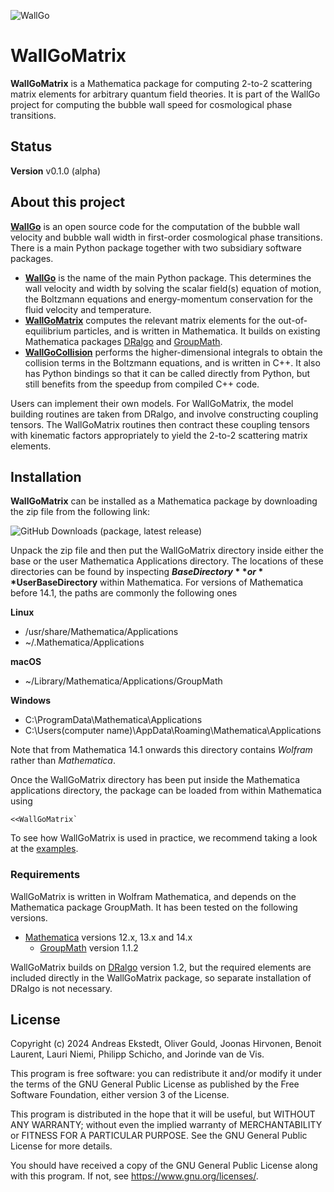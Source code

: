 ![WallGo](https://raw.githubusercontent.com/Wall-Go/WallGo/refs/heads/main/docs/source/figures/wallgo.svg)

# WallGoMatrix

**WallGoMatrix** is a Mathematica package for computing 2-to-2 scattering matrix
elements for arbitrary quantum field theories. It is part of the WallGo project
for computing the bubble wall speed for cosmological phase transitions.

## Status

**Version** v0.1.0 (alpha)

## About this project

[**WallGo**](https://github.com/Wall-Go) is an open source code for the
computation of the bubble wall velocity and bubble wall width in first-order
cosmological phase transitions. There is a main Python package together with
two subsidiary software packages.

- [**WallGo**](https://github.com/Wall-Go/WallGo) is the name of the main Python
package. This determines the wall velocity and width by
solving the scalar field(s) equation of motion, the Boltzmann equations and
energy-momentum conservation for the fluid velocity and temperature.
- [**WallGoMatrix**](https://github.com/Wall-Go/WallGoMatrix) computes the relevant matrix elements for the
out-of-equilibrium particles, and is written in Mathematica.
It builds on existing Mathematica packages [DRalgo](https://github.com/DR-algo/DRalgo) and [GroupMath](https://renatofonseca.net/groupmath).
- [**WallGoCollision**](https://github.com/Wall-Go/WallGoCollision) performs the higher-dimensional integrals to obtain the
 collision terms in the Boltzmann equations, and is written in C++. It also
 has Python bindings so that it can be called directly from Python, but
 still benefits from the speedup from compiled C++ code.

Users can implement their own models. For WallGoMatrix, the model building
routines are taken from DRalgo, and involve constructing coupling tensors.
The WallGoMatrix routines then contract these coupling tensors with kinematic
factors appropriately to yield the 2-to-2 scattering matrix elements.

## Installation

**WallGoMatrix** can be installed as a Mathematica package by downloading the
zip file from the following link:

![GitHub Downloads (package, latest release)](https://img.shields.io/github/downloads/Wall-Go/WallGoMatrix/latest/total)

Unpack the zip file and then put the WallGoMatrix directory inside either the base
or the user Mathematica Applications directory. The locations of these directories
can be found by inspecting **$BaseDirectory** or **$UserBaseDirectory** within
Mathematica. For versions of Mathematica before 14.1, the paths are commonly the
following ones

**Linux**
- /usr/share/Mathematica/Applications
- ~/.Mathematica/Applications

**macOS**
- ~/Library/Mathematica/Applications/GroupMath

**Windows**
- C:\ProgramData\Mathematica\Applications 
- C:\Users\(computer name)\AppData\Roaming\Mathematica\Applications

Note that from Mathematica 14.1 onwards this directory contains *Wolfram* rather than
*Mathematica*.

Once the WallGoMatrix directory has been put inside the Mathematica applications
directory, the package can be loaded from within Mathematica using

    <<WallGoMatrix`

To see how WallGoMatrix is used in practice, we recommend taking a look at the
[examples](https://github.com/Wall-Go/WallGoMatrix/tree/main/examples).

### Requirements

WallGoMatrix is written in Wolfram Mathematica, and depends on the Mathematica package GroupMath. It has been tested on the following versions.

- [Mathematica](https://www.wolfram.com/mathematica/) versions 12.x, 13.x and 14.x
    - [GroupMath](https://renatofonseca.net/groupmath) version 1.1.2

WallGoMatrix builds on [DRalgo](https://github.com/DR-algo/DRalgo) version 1.2, but the required elements are included directly in the WallGoMatrix package, so separate installation of DRalgo is not necessary.


## License

Copyright (c) 2024 Andreas Ekstedt, Oliver Gould, Joonas Hirvonen,
Benoit Laurent, Lauri Niemi, Philipp Schicho, and Jorinde van de Vis.

This program is free software: you can redistribute it and/or modify
it under the terms of the GNU General Public License as published by
the Free Software Foundation, either version 3 of the License.

This program is distributed in the hope that it will be useful,
but WITHOUT ANY WARRANTY; without even the implied warranty of
MERCHANTABILITY or FITNESS FOR A PARTICULAR PURPOSE.  See the
GNU General Public License for more details.

You should have received a copy of the GNU General Public License
along with this program.  If not, see <https://www.gnu.org/licenses/>.
